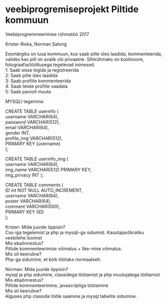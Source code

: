 # veebiprogremiseprojekt Piltide kommuun
Veebiprogremmeerimise rühmatöö 2017

Krister Riska, Norman Salong  

Eesmärgiks on luua kommuun, kus saab pilte üles laadida, kommenteerida, valides kas pilt on avalik või privaatne. 
Sihtrühmaks on koolinoore, fotograafia/töötlusega tegelevad inimesed.  
1: Saab sisse logida ja registreerida  
2: Saab pilte üles laadida  
3: Saab profiile kommenteerida  
4: Saab teiste profiile vaadata  
5: Saab parooli muuta  

MYSQLI tegemine:  

CREATE TABLE userinfo (  
username VARCHAR(64),  
password VARCHAR(512),  
email VARCHAR(64),  
gender INT,  
profile_img VARCHAR(512),  
PRIMARY KEY (username)  
);  
  
CREATE TABLE userinfo_img (  
username VARCHAR(64),  
img_name VARCHAR(512) PRIMARY KEY,  
img_privacy INT );  
  
CREATE TABLE comments (  
ID int NOT NULL AUTO_INCREMENT,  
username VARCHAR(64),  
poster VARCHAR(64),  
comment VARCHAR(500),  
PRIMARY KEY (ID)  
);  
  
Krister: Mida juurde õppisin?  
Css-iga tegelemist ja php ja mysqli-ga sidumist. Kasutajasõbraliku veebilehe loomist  
Mis ebaõnnestus?  
Piltide kommenteerimise võimalus + like-mise võimalus.  
Mis oli keeruline?  
Php-ga sidumine, et kõik töötaks normaalselt.  
  
Norman: Mida juurde õppisin?  
mysql ja php sidumine, classidega töötamist ja php muutujatega töötamist  
Mis ebaõnnestus?  
Piltide kommenteerimine, javascriptiga töötamine  
Mis oli keeruline?  
Alguses php classide tööle saamine ja mysql tabelite sidumine.  
